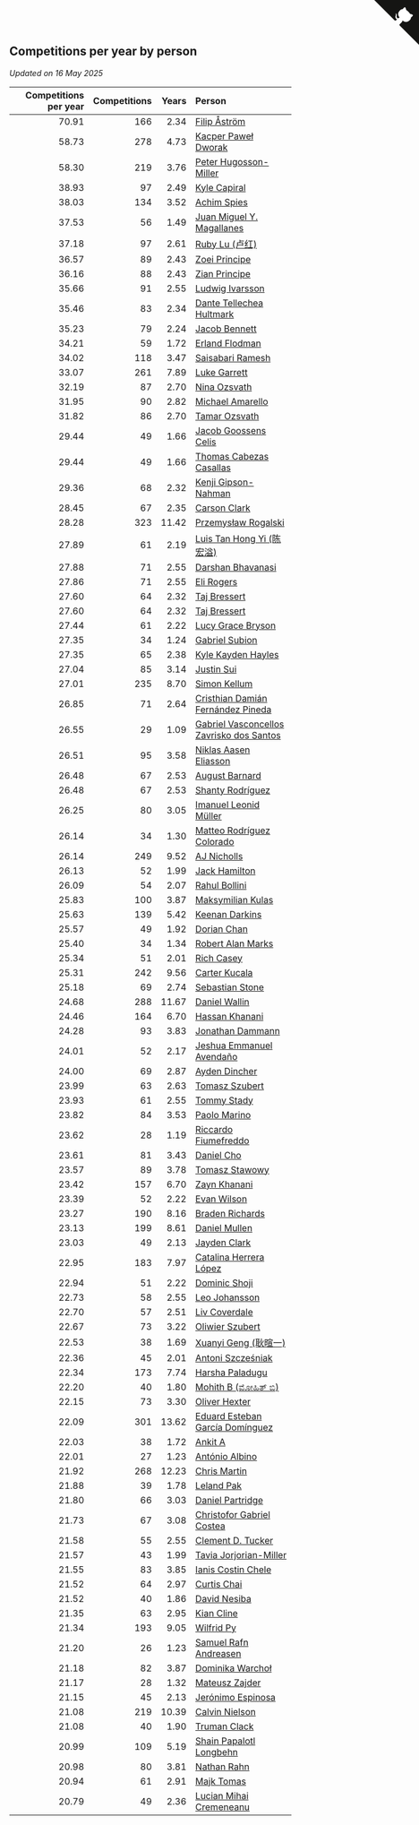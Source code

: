 ## Competitions per year by person

*Updated on 16 May 2025*

| Competitions per year | Competitions | Years | Person |
| ---: | ---: | ---: | :--- |
| 70.91 | 166 | 2.34 | [Filip Åström](https://www.worldcubeassociation.org/persons/2023ASTR01) |
| 58.73 | 278 | 4.73 | [Kacper Paweł Dworak](https://www.worldcubeassociation.org/persons/2020DWOR01) |
| 58.30 | 219 | 3.76 | [Peter Hugosson-Miller](https://www.worldcubeassociation.org/persons/2021HUGO01) |
| 38.93 | 97 | 2.49 | [Kyle Capiral](https://www.worldcubeassociation.org/persons/2022CAPI02) |
| 38.03 | 134 | 3.52 | [Achim Spies](https://www.worldcubeassociation.org/persons/2021SPIE01) |
| 37.53 | 56 | 1.49 | [Juan Miguel Y. Magallanes](https://www.worldcubeassociation.org/persons/2023MAGA09) |
| 37.18 | 97 | 2.61 | [Ruby Lu (卢红)](https://www.worldcubeassociation.org/persons/2022LURU01) |
| 36.57 | 89 | 2.43 | [Zoei Principe](https://www.worldcubeassociation.org/persons/2022PRIN09) |
| 36.16 | 88 | 2.43 | [Zian Principe](https://www.worldcubeassociation.org/persons/2022PRIN08) |
| 35.66 | 91 | 2.55 | [Ludwig Ivarsson](https://www.worldcubeassociation.org/persons/2022IVAR01) |
| 35.46 | 83 | 2.34 | [Dante Tellechea Hultmark](https://www.worldcubeassociation.org/persons/2023HULT01) |
| 35.23 | 79 | 2.24 | [Jacob Bennett](https://www.worldcubeassociation.org/persons/2023BENN04) |
| 34.21 | 59 | 1.72 | [Erland Flodman](https://www.worldcubeassociation.org/persons/2023FLOD01) |
| 34.02 | 118 | 3.47 | [Saisabari Ramesh](https://www.worldcubeassociation.org/persons/2021RAME01) |
| 33.07 | 261 | 7.89 | [Luke Garrett](https://www.worldcubeassociation.org/persons/2017GARR05) |
| 32.19 | 87 | 2.70 | [Nina Ozsvath](https://www.worldcubeassociation.org/persons/2022OZSV03) |
| 31.95 | 90 | 2.82 | [Michael Amarello](https://www.worldcubeassociation.org/persons/2022AMAR09) |
| 31.82 | 86 | 2.70 | [Tamar Ozsvath](https://www.worldcubeassociation.org/persons/2022OZSV04) |
| 29.44 | 49 | 1.66 | [Jacob Goossens Celis](https://www.worldcubeassociation.org/persons/2023CELI06) |
| 29.44 | 49 | 1.66 | [Thomas Cabezas Casallas](https://www.worldcubeassociation.org/persons/2023CASA08) |
| 29.36 | 68 | 2.32 | [Kenji Gipson-Nahman](https://www.worldcubeassociation.org/persons/2023GIPS01) |
| 28.45 | 67 | 2.35 | [Carson Clark](https://www.worldcubeassociation.org/persons/2023CLAR02) |
| 28.28 | 323 | 11.42 | [Przemysław Rogalski](https://www.worldcubeassociation.org/persons/2013ROGA02) |
| 27.89 | 61 | 2.19 | [Luis Tan Hong Yi (陈宏溢)](https://www.worldcubeassociation.org/persons/2023YILU01) |
| 27.88 | 71 | 2.55 | [Darshan Bhavanasi](https://www.worldcubeassociation.org/persons/2022BHAV01) |
| 27.86 | 71 | 2.55 | [Eli Rogers](https://www.worldcubeassociation.org/persons/2022ROGE05) |
| 27.60 | 64 | 2.32 | [Taj Bressert](https://www.worldcubeassociation.org/persons/2023BRES01) |
| 27.60 | 64 | 2.32 | [Taj Bressert](https://www.worldcubeassociation.org/persons/2023BRES01) |
| 27.44 | 61 | 2.22 | [Lucy Grace Bryson](https://www.worldcubeassociation.org/persons/2023BRYS01) |
| 27.35 | 34 | 1.24 | [Gabriel Subion](https://www.worldcubeassociation.org/persons/2024SUBI01) |
| 27.35 | 65 | 2.38 | [Kyle Kayden Hayles](https://www.worldcubeassociation.org/persons/2022HAYL02) |
| 27.04 | 85 | 3.14 | [Justin Sui](https://www.worldcubeassociation.org/persons/2022SUIJ01) |
| 27.01 | 235 | 8.70 | [Simon Kellum](https://www.worldcubeassociation.org/persons/2016KELL12) |
| 26.85 | 71 | 2.64 | [Cristhian Damián Fernández Pineda](https://www.worldcubeassociation.org/persons/2022PINE05) |
| 26.55 | 29 | 1.09 | [Gabriel Vasconcellos Zavrisko dos Santos](https://www.worldcubeassociation.org/persons/2024SANT39) |
| 26.51 | 95 | 3.58 | [Niklas Aasen Eliasson](https://www.worldcubeassociation.org/persons/2021ELIA01) |
| 26.48 | 67 | 2.53 | [August Barnard](https://www.worldcubeassociation.org/persons/2022BARN21) |
| 26.48 | 67 | 2.53 | [Shanty Rodríguez](https://www.worldcubeassociation.org/persons/2022CUBI01) |
| 26.25 | 80 | 3.05 | [Imanuel Leonid Müller](https://www.worldcubeassociation.org/persons/2022MULL02) |
| 26.14 | 34 | 1.30 | [Matteo Rodríguez Colorado](https://www.worldcubeassociation.org/persons/2024COLO04) |
| 26.14 | 249 | 9.52 | [AJ Nicholls](https://www.worldcubeassociation.org/persons/2015NICH04) |
| 26.13 | 52 | 1.99 | [Jack Hamilton](https://www.worldcubeassociation.org/persons/2023HAMI08) |
| 26.09 | 54 | 2.07 | [Rahul Bollini](https://www.worldcubeassociation.org/persons/2023BOLL01) |
| 25.83 | 100 | 3.87 | [Maksymilian Kulas](https://www.worldcubeassociation.org/persons/2021KULA02) |
| 25.63 | 139 | 5.42 | [Keenan Darkins](https://www.worldcubeassociation.org/persons/2019DARK02) |
| 25.57 | 49 | 1.92 | [Dorian Chan](https://www.worldcubeassociation.org/persons/2023DORI01) |
| 25.40 | 34 | 1.34 | [Robert Alan Marks](https://www.worldcubeassociation.org/persons/2024MARK03) |
| 25.34 | 51 | 2.01 | [Rich Casey](https://www.worldcubeassociation.org/persons/2023CASE06) |
| 25.31 | 242 | 9.56 | [Carter Kucala](https://www.worldcubeassociation.org/persons/2015KUCA01) |
| 25.18 | 69 | 2.74 | [Sebastian Stone](https://www.worldcubeassociation.org/persons/2022STON09) |
| 24.68 | 288 | 11.67 | [Daniel Wallin](https://www.worldcubeassociation.org/persons/2013WALL03) |
| 24.46 | 164 | 6.70 | [Hassan Khanani](https://www.worldcubeassociation.org/persons/2018KHAN26) |
| 24.28 | 93 | 3.83 | [Jonathan Dammann](https://www.worldcubeassociation.org/persons/2021DAMM01) |
| 24.01 | 52 | 2.17 | [Jeshua Emmanuel Avendaño](https://www.worldcubeassociation.org/persons/2023AVEN01) |
| 24.00 | 69 | 2.87 | [Ayden Dincher](https://www.worldcubeassociation.org/persons/2022DINC01) |
| 23.99 | 63 | 2.63 | [Tomasz Szubert](https://www.worldcubeassociation.org/persons/2022SZUB02) |
| 23.93 | 61 | 2.55 | [Tommy Stady](https://www.worldcubeassociation.org/persons/2022STAD01) |
| 23.82 | 84 | 3.53 | [Paolo Marino](https://www.worldcubeassociation.org/persons/2021MARI04) |
| 23.62 | 28 | 1.19 | [Riccardo Fiumefreddo](https://www.worldcubeassociation.org/persons/2024RICC01) |
| 23.61 | 81 | 3.43 | [Daniel Cho](https://www.worldcubeassociation.org/persons/2021CHOD01) |
| 23.57 | 89 | 3.78 | [Tomasz Stawowy](https://www.worldcubeassociation.org/persons/2021STAW01) |
| 23.42 | 157 | 6.70 | [Zayn Khanani](https://www.worldcubeassociation.org/persons/2018KHAN28) |
| 23.39 | 52 | 2.22 | [Evan Wilson](https://www.worldcubeassociation.org/persons/2023WILS11) |
| 23.27 | 190 | 8.16 | [Braden Richards](https://www.worldcubeassociation.org/persons/2017RICH02) |
| 23.13 | 199 | 8.61 | [Daniel Mullen](https://www.worldcubeassociation.org/persons/2016MULL04) |
| 23.03 | 49 | 2.13 | [Jayden Clark](https://www.worldcubeassociation.org/persons/2023CLAR13) |
| 22.95 | 183 | 7.97 | [Catalina Herrera López](https://www.worldcubeassociation.org/persons/2017LOPE31) |
| 22.94 | 51 | 2.22 | [Dominic Shoji](https://www.worldcubeassociation.org/persons/2023SHOJ01) |
| 22.73 | 58 | 2.55 | [Leo Johansson](https://www.worldcubeassociation.org/persons/2022JOHA08) |
| 22.70 | 57 | 2.51 | [Liv Coverdale](https://www.worldcubeassociation.org/persons/2022COVE02) |
| 22.67 | 73 | 3.22 | [Oliwier Szubert](https://www.worldcubeassociation.org/persons/2022SZUB01) |
| 22.53 | 38 | 1.69 | [Xuanyi Geng (耿暄一)](https://www.worldcubeassociation.org/persons/2023GENG02) |
| 22.36 | 45 | 2.01 | [Antoni Szcześniak](https://www.worldcubeassociation.org/persons/2023SZCZ04) |
| 22.34 | 173 | 7.74 | [Harsha Paladugu](https://www.worldcubeassociation.org/persons/2017PALA08) |
| 22.20 | 40 | 1.80 | [Mohith B (ಮೋಹಿತ್ ಬಿ)](https://www.worldcubeassociation.org/persons/2023BMOH01) |
| 22.15 | 73 | 3.30 | [Oliver Hexter](https://www.worldcubeassociation.org/persons/2022HEXT01) |
| 22.09 | 301 | 13.62 | [Eduard Esteban García Domínguez](https://www.worldcubeassociation.org/persons/2011EDUA01) |
| 22.03 | 38 | 1.72 | [Ankit A](https://www.worldcubeassociation.org/persons/2023AANK01) |
| 22.01 | 27 | 1.23 | [António Albino](https://www.worldcubeassociation.org/persons/2024ALBI01) |
| 21.92 | 268 | 12.23 | [Chris Martin](https://www.worldcubeassociation.org/persons/2013MART03) |
| 21.88 | 39 | 1.78 | [Leland Pak](https://www.worldcubeassociation.org/persons/2023PAKL02) |
| 21.80 | 66 | 3.03 | [Daniel Partridge](https://www.worldcubeassociation.org/persons/2022PART02) |
| 21.73 | 67 | 3.08 | [Christofor Gabriel Costea](https://www.worldcubeassociation.org/persons/2022COST03) |
| 21.58 | 55 | 2.55 | [Clement D. Tucker](https://www.worldcubeassociation.org/persons/2022TUCK09) |
| 21.57 | 43 | 1.99 | [Tavia Jorjorian-Miller](https://www.worldcubeassociation.org/persons/2023JORJ01) |
| 21.55 | 83 | 3.85 | [Ianis Costin Chele](https://www.worldcubeassociation.org/persons/2021CHEL01) |
| 21.52 | 64 | 2.97 | [Curtis Chai](https://www.worldcubeassociation.org/persons/2022CHAI02) |
| 21.52 | 40 | 1.86 | [David Nesiba](https://www.worldcubeassociation.org/persons/2023NESI01) |
| 21.35 | 63 | 2.95 | [Kian Cline](https://www.worldcubeassociation.org/persons/2022CLIN01) |
| 21.34 | 193 | 9.05 | [Wilfrid Py](https://www.worldcubeassociation.org/persons/2016PYWI01) |
| 21.20 | 26 | 1.23 | [Samuel Rafn Andreasen](https://www.worldcubeassociation.org/persons/2024ANDR09) |
| 21.18 | 82 | 3.87 | [Dominika Warchoł](https://www.worldcubeassociation.org/persons/2021WARC01) |
| 21.17 | 28 | 1.32 | [Mateusz Zajder](https://www.worldcubeassociation.org/persons/2024ZAJD01) |
| 21.15 | 45 | 2.13 | [Jerónimo Espinosa](https://www.worldcubeassociation.org/persons/2023ESPI07) |
| 21.08 | 219 | 10.39 | [Calvin Nielson](https://www.worldcubeassociation.org/persons/2014NIEL03) |
| 21.08 | 40 | 1.90 | [Truman Clack](https://www.worldcubeassociation.org/persons/2023CLAC02) |
| 20.99 | 109 | 5.19 | [Shain Papalotl Longbehn](https://www.worldcubeassociation.org/persons/2020LONG05) |
| 20.98 | 80 | 3.81 | [Nathan Rahn](https://www.worldcubeassociation.org/persons/2021RAHN01) |
| 20.94 | 61 | 2.91 | [Majk Tomas](https://www.worldcubeassociation.org/persons/2022TOMA05) |
| 20.79 | 49 | 2.36 | [Lucian Mihai Cremeneanu](https://www.worldcubeassociation.org/persons/2023CREM01) |


<a href="https://github.com/jonatanklosko/wca_statistics" class="github-corner" aria-label="View source on Github"><svg width="80" height="80" viewBox="0 0 250 250" style="fill:#151513; color:#fff; position: absolute; top: 0; border: 0; right: 0;" aria-hidden="true"><path d="M0,0 L115,115 L130,115 L142,142 L250,250 L250,0 Z"></path><path d="M128.3,109.0 C113.8,99.7 119.0,89.6 119.0,89.6 C122.0,82.7 120.5,78.6 120.5,78.6 C119.2,72.0 123.4,76.3 123.4,76.3 C127.3,80.9 125.5,87.3 125.5,87.3 C122.9,97.6 130.6,101.9 134.4,103.2" fill="currentColor" style="transform-origin: 130px 106px;" class="octo-arm"></path><path d="M115.0,115.0 C114.9,115.1 118.7,116.5 119.8,115.4 L133.7,101.6 C136.9,99.2 139.9,98.4 142.2,98.6 C133.8,88.0 127.5,74.4 143.8,58.0 C148.5,53.4 154.0,51.2 159.7,51.0 C160.3,49.4 163.2,43.6 171.4,40.1 C171.4,40.1 176.1,42.5 178.8,56.2 C183.1,58.6 187.2,61.8 190.9,65.4 C194.5,69.0 197.7,73.2 200.1,77.6 C213.8,80.2 216.3,84.9 216.3,84.9 C212.7,93.1 206.9,96.0 205.4,96.6 C205.1,102.4 203.0,107.8 198.3,112.5 C181.9,128.9 168.3,122.5 157.7,114.1 C157.9,116.9 156.7,120.9 152.7,124.9 L141.0,136.5 C139.8,137.7 141.6,141.9 141.8,141.8 Z" fill="currentColor" class="octo-body"></path></svg></a><style>.github-corner:hover .octo-arm{animation:octocat-wave 560ms ease-in-out}@keyframes octocat-wave{0%,100%{transform:rotate(0)}20%,60%{transform:rotate(-25deg)}40%,80%{transform:rotate(10deg)}}@media (max-width:500px){.github-corner:hover .octo-arm{animation:none}.github-corner .octo-arm{animation:octocat-wave 560ms ease-in-out}}</style>
